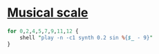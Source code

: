 [1]: http://rosettacode.org/wiki/Musical_scale

# [Musical scale][1]

```perl
for 0,2,4,5,7,9,11,12 {
    shell "play -n -c1 synth 0.2 sin %{$_ - 9}"
}
```
